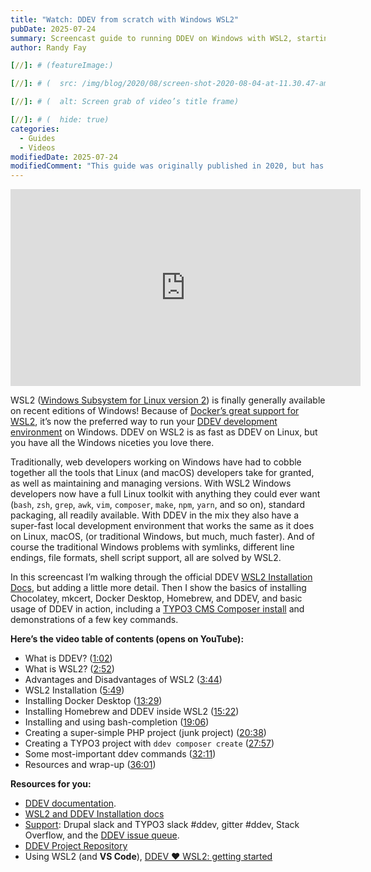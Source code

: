 ```yaml
---
title: "Watch: DDEV from scratch with Windows WSL2"
pubDate: 2025-07-24
summary: Screencast guide to running DDEV on Windows with WSL2, starting from scratch. Learn how to set up WSL2, Docker Desktop, and DDEV and use them for development.
author: Randy Fay

[//]: # (featureImage:)

[//]: # (  src: /img/blog/2020/08/screen-shot-2020-08-04-at-11.30.47-am-1.png)

[//]: # (  alt: Screen grab of video’s title frame)

[//]: # (  hide: true)
categories:
  - Guides
  - Videos
modifiedDate: 2025-07-24
modifiedComment: "This guide was originally published in 2020, but has been completely rewritten with a new video in 2025. It now covers the new DDEV Windows installer and WSL2 setup."
---
```



<div class="video-container">
<iframe width="560" height="315" src="https://www.youtube.com/embed/1dr_4gPtFlQ?si=ZFjBU-6CcbsVI3SX" title="YouTube video player" frameborder="0" allow="accelerometer; autoplay; clipboard-write; encrypted-media; gyroscope; picture-in-picture; web-share" referrerpolicy="strict-origin-when-cross-origin" allowfullscreen></iframe>
</div>

WSL2 ([Windows Subsystem for Linux version 2](https://docs.microsoft.com/en-us/windows/wsl/wsl2-index)) is finally generally available on recent editions of Windows! Because of [Docker’s great support for WSL2](https://docs.docker.com/docker-for-windows/wsl/), it’s now the preferred way to run your [DDEV development environment](https://github.com/ddev/ddev) on Windows. DDEV on WSL2 is as fast as DDEV on Linux, but you have all the Windows niceties you love there.

Traditionally, web developers working on Windows have had to cobble together all the tools that Linux (and macOS) developers take for granted, as well as maintaining and managing versions. With WSL2 Windows developers now have a full Linux toolkit with anything they could ever want (`bash`, `zsh`, `grep`, `awk`, `vim`, `composer`, `make`, `npm`, `yarn`, and so on), standard packaging, all readily available. With DDEV in the mix they also have a super-fast local development environment that works the same as it does on Linux, macOS, (or traditional Windows, but much, much faster). And of course the traditional Windows problems with symlinks, different line endings, file formats, shell script support, all are solved by WSL2.

In this screencast I’m walking through the official DDEV [WSL2 Installation Docs](https://ddev.readthedocs.io/en/stable/#installation-or-upgrade-windows-wsl2), but adding a little more detail. Then I show the basics of installing Chocolatey, mkcert, Docker Desktop, Homebrew, and DDEV, and basic usage of DDEV in action, including a [TYPO3 CMS Composer install](https://ddev.readthedocs.io/en/stable/users/quickstart/#typo3) and demonstrations of a few key commands.

**Here’s the video table of contents (opens on YouTube):**

- What is DDEV? ([1:02](https://youtu.be/ZMfHaUkhfc0?t=62))
- What is WSL2? ([2:52](https://youtu.be/ZMfHaUkhfc0?t=172))
- Advantages and Disadvantages of WSL2 ([3:44](https://youtu.be/ZMfHaUkhfc0?t=222))
- WSL2 Installation ([5:49](https://youtu.be/ZMfHaUkhfc0?t=349))
- Installing Docker Desktop ([13:29](https://youtu.be/ZMfHaUkhfc0?t=809))
- Installing Homebrew and DDEV inside WSL2 ([15:22](https://youtu.be/SwahVCBTo3w?t=922))
- Installing and using bash-completion ([19:06](https://youtu.be/ZMfHaUkhfc0?t=1146))
- Creating a super-simple PHP project (junk project) ([20:38](https://youtu.be/ZMfHaUkhfc0?t=1234))
- Creating a TYPO3 project with `ddev composer create` ([27:57](https://youtu.be/ZMfHaUkhfc0?t=1673))
- Some most-important ddev commands ([32:11](https://youtu.be/ZMfHaUkhfc0?t=1931))
- Resources and wrap-up ([36:01](https://youtu.be/ZMfHaUkhfc0?t=2161))

**Resources for you:**

- [DDEV documentation](https://ddev.readthedocs.io/en/stable/).
- [WSL2 and DDEV Installation docs](https://ddev.readthedocs.io/en/stable/#installation-or-upgrade-windows-wsl2)
- [Support](https://ddev.readthedocs.io/en/stable/users/support/): Drupal slack and TYPO3 slack #ddev, gitter #ddev, Stack Overflow, and the [DDEV issue queue](https://github.com/ddev/ddev/issues).
- [DDEV Project Repository](https://github.com/ddev/ddev)
- Using WSL2 (and **VS Code**), [DDEV ❤️ WSL2: getting started](https://ddev.com/ddev-local/ddev-wsl2-getting-started/)
